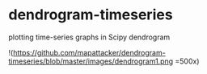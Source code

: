 # dendrogram-timeseries
plotting time-series graphs in Scipy dendrogram

!(https://github.com/mapattacker/dendrogram-timeseries/blob/master/images/dendrogram1.png =500x)
